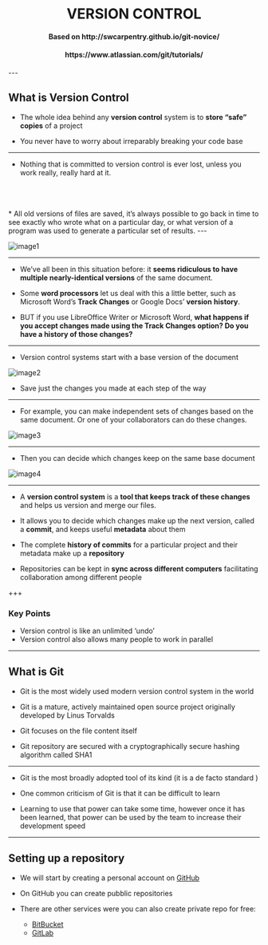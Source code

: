 
<center><h1>VERSION CONTROL</h1></center>

<center><h4>Based on http://swcarpentry.github.io/git-novice/</h4></center>
<center><h4>https://www.atlassian.com/git/tutorials/</h4></center>
---

<h2>What is Version Control</h2>

* The whole idea behind any **version control** system is to **store “safe” copies** of a project 

* You never have to worry about irreparably breaking your code base

---

* Nothing that is committed to version control is ever lost, unless you work really, really hard at it.
<br>
<br>
<br>
* All old versions of files are saved, it’s always possible to go back in time to see exactly who wrote what on a particular day, or what version of a program was used to generate a particular set of results.
---

![image1](http://www.phdcomics.com/comics/archive/phd101212s.gif)

---

* We’ve all been in this situation before: it **seems ridiculous to have multiple nearly-identical versions** of the same document.

* Some **word processors** let us deal with this a little better, such as Microsoft Word’s **Track** **Changes** or Google Docs’ **version** **history**.

* BUT if you use LibreOffice Writer or Microsoft Word, **what happens if you accept changes made using the Track Changes option? Do you have a history of those changes?**
---

* Version control systems start with a base version of the document 

![image2](http://swcarpentry.github.io/git-novice/fig/play-changes.svg)

* Save just the changes you made at each step of the way

---

* For example, you can make independent sets of changes based on the same document. Or one of your collaborators can do these changes.

![image3](http://swcarpentry.github.io/git-novice/fig/versions.svg)

---

* Then you can decide which changes keep on the same base document

![image4](http://swcarpentry.github.io/git-novice/fig/merge.svg)

---

* A **version control system** is a **tool that keeps track of these changes** and helps us version and merge our files.

* It allows you to decide which changes make up the next version, called a **commit**, and keeps useful **metadata** about them

* The complete **history of commits** for a particular project and their metadata make up a **repository**

* Repositories can be kept in **sync across different computers** facilitating collaboration among different people

+++

<h3>Key Points</h3>

* Version control is like an unlimited ‘undo’
* Version control also allows many people to work in parallel

---

<h2>What is Git</h2>

* Git is the most widely used modern version control system in the world

* Git is a mature, actively maintained open source project originally developed by Linus Torvalds

* Git focuses on the file content itself

* Git repository are secured with a cryptographically secure hashing algorithm called SHA1

---

* Git is the most broadly adopted tool of its kind (it is a de facto standard
)

* One common criticism of Git is that it can be difficult to learn

* Learning to use that power can take some time, however once it has been learned, that power can be used by the team to increase their development speed

---

<h2>Setting up a repository</h2>

* We will start by creating a personal account on [GitHub](https://github.com/)

* On GitHub you can create pubblic repositories

* There are other services were you can also create private repo for free: 
  * [BitBucket](https://bitbucket.org/)
  * [GitLab](https://about.gitlab.com/)
